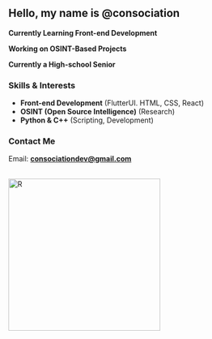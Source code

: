 <p align="center">
  <h2><strong>Hello, my name is @consociation</strong></h2>
  <p><strong>Currently Learning Front-end Development</strong></p>
  <p><strong>Working on OSINT-Based Projects</strong></p>
  <p><strong>Currently a High-school Senior</strong></p>

  <h3><strong>Skills & Interests</strong></h3>
  <ul>
    <li><strong>Front-end Development</strong> (FlutterUI. HTML, CSS, React)</li>
    <li><strong>OSINT (Open Source Intelligence)</strong> (Research)</li>
    <li><strong>Python & C++</strong> (Scripting, Development)</li>
  </ul>

  <h3><strong>Contact Me</strong></h3>
  <p>Email: <a href="mailto:consociationdev@gmail.com"><strong>consociationdev@gmail.com</strong></a></p>

  <br>

  <img src="https://github.com/user-attachments/assets/129eaccb-71da-43c5-a321-41213aeb40b2" alt="R" width="300"/>
</p>
